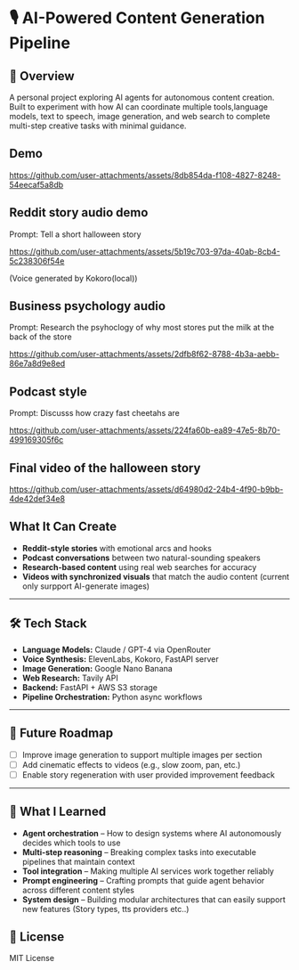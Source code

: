# 🎙️ AI-Powered Content Generation Pipeline

## 🚀 Overview
  
A personal project exploring AI agents for autonomous content creation. Built to experiment with how AI can coordinate multiple tools,language models, text to speech, image generation, and web search to complete multi-step creative tasks with minimal guidance.

## Demo

https://github.com/user-attachments/assets/8db854da-f108-4827-8248-54eecaf5a8db


## Reddit story audio demo
Prompt: Tell a short halloween story

https://github.com/user-attachments/assets/5b19c703-97da-40ab-8cb4-5c238306f54e

(Voice generated by Kokoro(local))

## Business psychology audio
Prompt: Research the psyhoclogy of why most stores put the milk at the back of the store

https://github.com/user-attachments/assets/2dfb8f62-8788-4b3a-aebb-86e7a8d9e8ed


## Podcast style
Prompt: Discusss how crazy fast cheetahs are

https://github.com/user-attachments/assets/224fa60b-ea89-47e5-8b70-499169305f6c

## Final video of the halloween story
https://github.com/user-attachments/assets/d64980d2-24b4-4f90-b9bb-4de42def34e8



## What It Can Create

- **Reddit-style stories** with emotional arcs and hooks
- **Podcast conversations** between two natural-sounding speakers  
- **Research-based content** using real web searches for accuracy
- **Videos with synchronized visuals** that match the audio content (current only surpport AI-generate images)

---

## 🛠️ Tech Stack

- **Language Models:** Claude / GPT-4 via OpenRouter  
- **Voice Synthesis:** ElevenLabs, Kokoro, FastAPI server  
- **Image Generation:** Google Nano Banana  
- **Web Research:** Tavily API 
- **Backend:** FastAPI + AWS S3 storage  
- **Pipeline Orchestration:** Python async workflows  

---

## 🎯 Future Roadmap

- [ ] Improve image generation to support multiple images per section
- [ ] Add cinematic effects to videos (e.g., slow zoom, pan, etc.)
- [ ] Enable story regeneration with user provided improvement feedback

---

## 💭 What I Learned

- **Agent orchestration** – How to design systems where AI autonomously decides which tools to use
- **Multi-step reasoning** – Breaking complex tasks into executable pipelines that maintain context
- **Tool integration** – Making multiple AI services work together reliably
- **Prompt engineering** – Crafting prompts that guide agent behavior across different content styles
- **System design** – Building modular architectures that can easily support new features (Story types, tts providers etc..)


## 📝 License

MIT License
